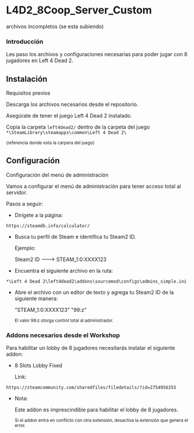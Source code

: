 # L4D2_8Coop_Server_Custom
archivos incompletos (se esta subiendo)
### Introducción

Les paso los archivos y configuraciones necesarias para poder jugar con 8 jugadores en Left 4 Dead 2.

## Instalación

Requisitos previos

Descarga los archivos necesarios desde el repositorio.

Asegúrate de tener el juego Left 4 Dead 2 instalado.

Copia la carpeta 
```left4dead2/``` 
dentro de la carpeta del juego
```*\SteamLibrary\steamapps\common\Left 4 Dead 2\```

<sub>(referencia donde esta la carpera del juego)</sub>


## Configuración

Configuración del menú de administración

Vamos a configurar el menú de administración para tener acceso total al servidor.

Pasos a seguir:

* Dirígete a la página:
```
https://steamdb.info/calculator/
```


* Busca tu perfil de Steam e identifica tu Steam2 ID.

  Ejemplo:

  Steam2 ID ---> STEAM_1:0:XXXX123

* Encuentra el siguiente archivo en la ruta:
```
*\Left 4 Dead 2\left4dead2\addons\sourcemod\configs\admins_simple.ini
```

* Abre el archivo con un editor de texto y agrega tu Steam2 ID de la siguiente manera:

  "STEAM_1:0:XXXX123"        "99:z"

  <sub>El valor 99:z otorga control total al administrador.</sub>

### Addons necesarios desde el Workshop

Para habilitar un lobby de 8 jugadores necesitarás instalar el siguiente addon:

* 8 Slots Lobby Fixed

  Link:
```
https://steamcommunity.com/sharedfiles/filedetails/?id=2754956355
```

* Nota:

  Este addon es imprescindible para habilitar el lobby de 8 jugadores.

  <sub>Si el addon entra en conflicto con otra extensión, desactiva la extensión que genera el error.<sub>


